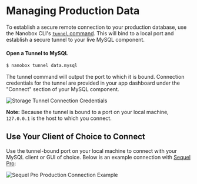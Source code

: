# Managing Production Data
To establish a secure remote connection to your production database, use the Nanobox CLI's [`tunnel` command](https://docs.nanobox.io/cli/tunnel/). This will bind to a local port and establish a secure tunnel to your live MySQL component.

#### Open a Tunnel to MySQL
```bash
$ nanobox tunnel data.mysql
```

The tunnel command will output the port to which it is bound. Connection credentials for the tunnel are provided in your app dashboard under the "Connect" section of your MySQL component.

![Storage Tunnel Connection Credentials](/assets/mysql/tunnel-creds.png)

**Note:** Because the tunnel is bound to a port on your local machine, `127.0.0.1` is the host to which you connect.

## Use Your Client of Choice to Connect
Use the tunnel-bound port on your local machine to connect with your MySQL client or GUI of choice. Below is an example connection with [Sequel Pro](https://www.sequelpro.com/):

![Sequel Pro Production Connection Example](/assets/mysql/sequel-pro-prod.png)
